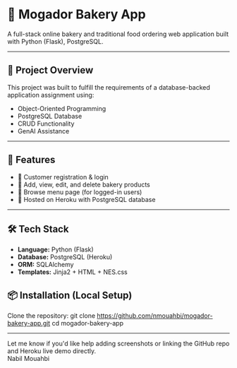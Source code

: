 # 🥐 Mogador Bakery App

A full-stack online bakery and traditional food ordering web application built with Python (Flask), PostgreSQL.

---

## 🚀 Project Overview

This project was built to fulfill the requirements of a database-backed application assignment using:

- Object-Oriented Programming
- PostgreSQL Database
- CRUD Functionality
- GenAI Assistance

---

## 🎯 Features

- 🧾 Customer registration & login
- 🥐 Add, view, edit, and delete bakery products
- 🍞 Browse menu page (for logged-in users)
- 🚀 Hosted on Heroku with PostgreSQL database

---

## 🛠️ Tech Stack

- **Language:** Python (Flask)
- **Database:** PostgreSQL (Heroku)
- **ORM:** SQLAlchemy
- **Templates:** Jinja2 + HTML + NES.css

## 📦 Installation (Local Setup)

Clone the repository:
   git clone https://github.com/nmouahbi/mogador-bakery-app.git
   cd mogador-bakery-app

---

Let me know if you'd like help adding screenshots or linking the GitHub repo and Heroku live demo directly.   
Nabil Mouahbi
